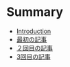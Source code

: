 # Summary

* [Introduction](README.md)
* [最初の記事](docs/first.md)
* [２回目の記事](docs/second.md)
* [3回目の記事](docs/third.md)
